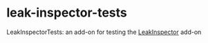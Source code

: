 # leak-inspector-tests
LeakInspectorTests: an add-on for testing the [LeakInspector](https://github.com/leaky-forms/leak-inspector) add-on
